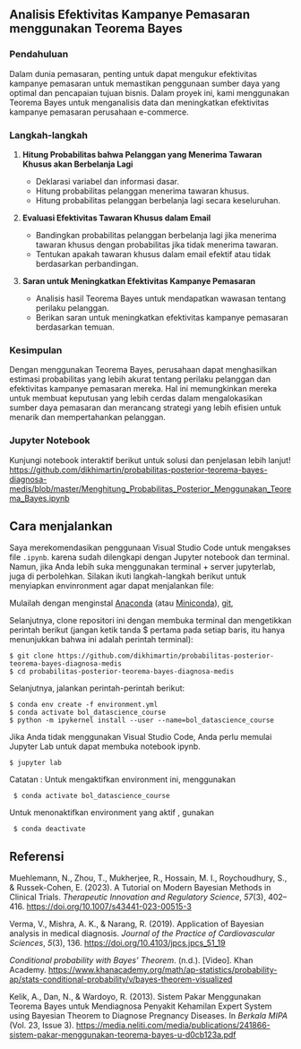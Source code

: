 ## Analisis Efektivitas Kampanye Pemasaran menggunakan Teorema Bayes

### Pendahuluan

Dalam dunia pemasaran, penting untuk dapat mengukur efektivitas kampanye pemasaran untuk memastikan penggunaan sumber daya yang optimal dan pencapaian tujuan bisnis. Dalam proyek ini, kami menggunakan Teorema Bayes untuk menganalisis data dan meningkatkan efektivitas kampanye pemasaran perusahaan e-commerce.

### Langkah-langkah

1. **Hitung Probabilitas bahwa Pelanggan yang Menerima Tawaran Khusus akan Berbelanja Lagi**
   - Deklarasi variabel dan informasi dasar.
   - Hitung probabilitas pelanggan menerima tawaran khusus.
   - Hitung probabilitas pelanggan berbelanja lagi secara keseluruhan.

2. **Evaluasi Efektivitas Tawaran Khusus dalam Email**
   - Bandingkan probabilitas pelanggan berbelanja lagi jika menerima tawaran khusus dengan probabilitas jika tidak menerima tawaran.
   - Tentukan apakah tawaran khusus dalam email efektif atau tidak berdasarkan perbandingan.

3. **Saran untuk Meningkatkan Efektivitas Kampanye Pemasaran**
   - Analisis hasil Teorema Bayes untuk mendapatkan wawasan tentang perilaku pelanggan.
   - Berikan saran untuk meningkatkan efektivitas kampanye pemasaran berdasarkan temuan.

### Kesimpulan

Dengan menggunakan Teorema Bayes, perusahaan dapat menghasilkan estimasi probabilitas yang lebih akurat tentang perilaku pelanggan dan efektivitas kampanye pemasaran mereka. Hal ini memungkinkan mereka untuk membuat keputusan yang lebih cerdas dalam mengalokasikan sumber daya pemasaran dan merancang strategi yang lebih efisien untuk menarik dan mempertahankan pelanggan.

### Jupyter Notebook 

Kunjungi notebook interaktif berikut untuk solusi dan penjelasan lebih lanjut!
https://github.com/dikhimartin/probabilitas-posterior-teorema-bayes-diagnosa-medis/blob/master/Menghitung_Probabilitas_Posterior_Menggunakan_Teorema_Bayes.ipynb

Cara menjalankan 
---------------

Saya merekomendasikan penggunaan Visual Studio Code untuk mengakses file `.ipynb`. karena sudah dilengkapi dengan Jupyter notebook dan terminal. Namun, jika Anda lebih suka menggunakan terminal + server jupyterlab, juga di perbolehkan. Silakan ikuti langkah-langkah berikut untuk menyiapkan envinronment agar dapat menjalankan file:

Mulailah dengan menginstal [Anaconda](https://www.anaconda.com/products/distribution) (atau [Miniconda](https://docs.conda.io/en/latest/miniconda.html)), [git](https://git-scm.com/downloads), 

Selanjutnya, clone repositori ini dengan membuka terminal dan mengetikkan perintah berikut (jangan ketik tanda $ pertama pada setiap baris, itu hanya menunjukkan bahwa ini adalah perintah terminal):

    $ git clone https://github.com/dikhimartin/probabilitas-posterior-teorema-bayes-diagnosa-medis
    $ cd probabilitas-posterior-teorema-bayes-diagnosa-medis

Selanjutnya, jalankan perintah-perintah berikut:

    $ conda env create -f environment.yml
    $ conda activate bol_datascience_course
    $ python -m ipykernel install --user --name=bol_datascience_course

Jika Anda tidak menggunakan Visual Studio Code, Anda perlu memulai Jupyter Lab untuk dapat membuka notebook ipynb.

    $ jupyter lab

Catatan :
 Untuk mengaktifkan environment ini, menggunakan

     $ conda activate bol_datascience_course

 Untuk menonaktifkan environment yang aktif , gunakan

     $ conda deactivate    



Referensi
--------

Muehlemann, N., Zhou, T., Mukherjee, R., Hossain, M. I., Roychoudhury, S., & Russek-Cohen, E. (2023). A Tutorial on Modern Bayesian Methods in Clinical Trials. *Therapeutic Innovation and Regulatory Science*, *57*(3), 402–416. https://doi.org/10.1007/s43441-023-00515-3

Verma, V., Mishra, A. K., & Narang, R. (2019). Application of Bayesian analysis in medical diagnosis. *Journal of the Practice of Cardiovascular Sciences*, *5*(3), 136. https://doi.org/10.4103/jpcs.jpcs_51_19

*Conditional probability with Bayes’ Theorem*. (n.d.). [Video]. Khan Academy. https://www.khanacademy.org/math/ap-statistics/probability-ap/stats-conditional-probability/v/bayes-theorem-visualized

Kelik, A., Dan, N., & Wardoyo, R. (2013). Sistem Pakar Menggunakan Teorema Bayes untuk Mendiagnosa Penyakit Kehamilan Expert System using Bayesian Theorem to Diagnose Pregnancy Diseases. In *Berkala MIPA* (Vol. 23, Issue 3). https://media.neliti.com/media/publications/241866-sistem-pakar-menggunakan-teorema-bayes-u-d0cb123a.pdf